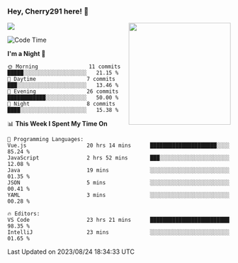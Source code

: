 ### Hey, Cherry291 here! 👋

![](https://metrics.lecoq.io/cherry291?template=classic&config.timezone=Asia%2FShanghai)
<img align='right' src="https://media.giphy.com/media/M9gbBd9nbDrOTu1Mqx/giphy.gif" width="230">
<!-- ![](https://github-readme-stats-ouuan.vercel.app/api?username=cherry291&theme=dark&show_icons=true) -->

<!--START_SECTION:waka-->
![Code Time](http://img.shields.io/badge/Code%20Time-143%20hrs%2010%20mins-blue)

**I'm a Night 🦉** 

```text
🌞 Morning                11 commits          █████░░░░░░░░░░░░░░░░░░░░   21.15 % 
🌆 Daytime                7 commits           ███░░░░░░░░░░░░░░░░░░░░░░   13.46 % 
🌃 Evening                26 commits          ████████████░░░░░░░░░░░░░   50.00 % 
🌙 Night                  8 commits           ████░░░░░░░░░░░░░░░░░░░░░   15.38 % 
```


📊 **This Week I Spent My Time On** 

```text
💬 Programming Languages: 
Vue.js                   20 hrs 14 mins      █████████████████████░░░░   85.24 % 
JavaScript               2 hrs 52 mins       ███░░░░░░░░░░░░░░░░░░░░░░   12.08 % 
Java                     19 mins             ░░░░░░░░░░░░░░░░░░░░░░░░░   01.35 % 
JSON                     5 mins              ░░░░░░░░░░░░░░░░░░░░░░░░░   00.41 % 
YAML                     3 mins              ░░░░░░░░░░░░░░░░░░░░░░░░░   00.28 % 

🔥 Editors: 
VS Code                  23 hrs 21 mins      █████████████████████████   98.35 % 
IntelliJ                 23 mins             ░░░░░░░░░░░░░░░░░░░░░░░░░   01.65 % 
```


 Last Updated on 2023/08/24 18:34:33 UTC
<!--END_SECTION:waka-->

<!--
**Cherry291/cherry291** is a ✨ _special_ ✨ repository because its `README.md` (this file) appears on your GitHub profile.

Here are some ideas to get you started:

- 🔭 I’m currently working on ...
- 🌱 I’m currently learning ...
- 👯 I’m looking to collaborate on ...
- 🤔 I’m looking for help with ...
- 💬 Ask me about ...
- 📫 How to reach me: ...
- 😄 Pronouns: ...
- ⚡ Fun fact: ...
-->
